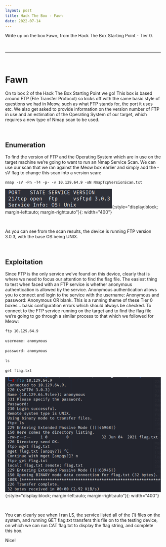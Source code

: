 ```yaml
---
layout: post
title: Hack The Box - Fawn
date: 2022-07-14
---
```


Write up on the box Fawn, from the Hack The Box Starting Point - Tier 0.

&nbsp;

---

&nbsp;

# Fawn

On to box 2 of the Hack The Box Starting Point we go! This box is based around FTP (File Transfer Protocol) so kicks off with the same basic style of questions we had in Meow, such as what FTP stands for, the port it uses etc. We also get asked to provide information on the version number of FTP in use and an estimation of the Operating System of our target, which requires a new type of Nmap scan to be used.

&nbsp;
&nbsp;

## Enumeration

To find the version of FTP and the Operating System which are in use on the target machine we’re going to want to run an Nmap Service Scan. We can use our scan that we ran against the Meow box earlier and simply add the -sV flag to change this scan into a version scan:

~~~
nmap -sV -Pn -T4 -p- -v 10.129.64.9 -oN NmapTcpVersionScan.txt
~~~

![Nmap Results](https://github.com/LeeDorning/LeeDorning.github.io/blob/main/images/Hack%20The%20Box%20-%20Fawn/FawnNmapResults.png?raw=true){:style="display:block; margin-left:auto; margin-right:auto"}{: width="400"}

&nbsp;

As you can see from the scan results, the device is running FTP version 3.0.3, with the base OS being UNIX. 

&nbsp;
&nbsp;

## Exploitation

Since FTP is the only service we’ve found on this device, clearly that is where we need to focus our attention to find the flag file. The easiest thing to test when faced with an FTP service is whether anonymous authentication is allowed by the service. Anonymous authentication allows you to connect and login to the service with the username: Anonymous and password: Anonymous OR blank. This is a running theme of these Tier 0 boxes… basic configuration errors which should always be checked. To connect to the FTP service running on the target and to find the flag file we’re going to go through a similar process to that which we followed for Meow:

~~~
ftp 10.129.64.9

username: anonymous

password: anonymous

ls

get flag.txt
~~~

![Nmap Results](https://github.com/LeeDorning/LeeDorning.github.io/blob/main/images/Hack%20The%20Box%20-%20Fawn/FawnFlag.png?raw=true){:style="display:block; margin-left:auto; margin-right:auto"}{: width="400"}

&nbsp;

You can clearly see when I ran LS, the service listed all of the (1) files on the system, and running GET flag.txt transfers this file on to the testing device, on which we can run CAT flag.txt to display the flag string, and complete this box.

Nice!
